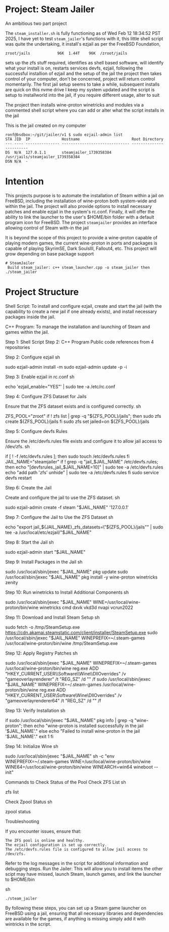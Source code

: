 # Project: Steam Jailer

An ambitious two part project

The `steam_installer.sh` is fully functioning as of Wed Feb 12 18:34:52 PST 2025, I have yet to test `steam_jailer`'s functions with it, this little shell script was quite the undertaking, it install's ezjail as per the FreeBSD Foundation,

    zroot/jails            96K  1.44T    96K  /zroot/jails
    
sets up the zfs stuff required, identifies as shell based software, will identify what your install is on, restarts services devfs, ezjail, following the successful installion of ezjail and the setup of the jail the project then takes control of your computer, don't be concerned, project will return control momentarily. The first jail setup seems to take a while, subsequent installs are quick on this nvme drive I keep my system updated and the script is setup to installworld into the jail, 
if you require different usage, alter to suit 

The project then installs wine-proton winetricks and modules via a commented shell script where you can add or alter what the script installs in the jail

This is the jail created on my computer

    ronf@bsdbox:~/git/jailer/v1 $ sudo ezjail-admin list
    STA JID  IP              Hostname                       Root Directory
    --- ---- --------------- ------------------------------ ------------------------
    DS  N/A  127.0.1.1       steamjailer_1739358384         /usr/jails/steamjailer_1739358384
    DSN N/A  -                                              

# Intention
This projects purpose is to automate the installation of Steam within a jail on FreeBSD, including the installation of wine-proton both system-wide and within the jail. The project will also provide options to install necessary patches and enable ezjail in the system's rc.conf. Finally, it will offer the ability to link the launcher to the user's $HOME/bin folder with a default program icon for FreeBSD. The project `steamjailer` provides an interface allowing control of Steam with-in the jail

It is beyond the scope of this project to provide a wine-proton capable of playing modern games, the current wine-proton in ports and packages is capable of playing SkyrimSE, Dark SoulsIII, Fallout4, etc. This project will grow depending on base package support

    # SteamJailer
     Build steam_jailer: c++ steam_launcher.cpp -o steam_jailer then ./steam_jailer
    

# Project Structure

Shell Script: To install and configure ezjail, create and start the jail (with the capability to create a new jail if one already exists), and install necessary packages inside the jail. 

C++ Program: To manage the installation and launching of Steam and games within the jail.

Step 1: Shell Script
Step 2: C++ Program
Public code references from 4 repositories

Step 2: Configure ezjail
sh

sudo ezjail-admin install -m
sudo ezjail-admin update -p -i

Step 3: Enable ezjail in rc.conf
sh

echo 'ezjail_enable="YES"' | sudo tee -a /etc/rc.conf

Step 4: Configure ZFS Dataset for Jails

Ensure that the ZFS dataset exists and is configured correctly.
sh

ZFS_POOL="zroot"
if ! zfs list | grep -q "${ZFS_POOL}/jails"; then
    sudo zfs create ${ZFS_POOL}/jails
fi
sudo zfs set jailed=on ${ZFS_POOL}/jails

Step 5: Configure devfs Rules

Ensure the /etc/devfs.rules file exists and configure it to allow jail access to /dev/zfs.
sh

if [ ! -f /etc/devfs.rules ]; then
    sudo touch /etc/devfs.rules
fi
JAIL_NAME="steamjailer"
if ! grep -q "jail_$JAIL_NAME" /etc/devfs.rules; then
    echo "[devfsrules_jail_$JAIL_NAME=10]" | sudo tee -a /etc/devfs.rules
    echo "add path 'zfs' unhide" | sudo tee -a /etc/devfs.rules
fi
sudo service devfs restart

Step 6: Create the Jail

Create and configure the jail to use the ZFS dataset.
sh

sudo ezjail-admin create -f steam "$JAIL_NAME" '127.0.0.1'

Step 7: Configure the Jail to Use the ZFS Dataset
sh

echo "export jail_${JAIL_NAME}_zfs_datasets=\"${ZFS_POOL}/jails\"" | sudo tee -a /usr/local/etc/ezjail/"$JAIL_NAME"

Step 8: Start the Jail
sh

sudo ezjail-admin start "$JAIL_NAME"

Step 9: Install Packages in the Jail
sh

sudo /usr/local/sbin/jexec "$JAIL_NAME" pkg update
sudo /usr/local/sbin/jexec "$JAIL_NAME" pkg install -y wine-proton winetricks zenity

Step 10: Run winetricks to Install Additional Components
sh

sudo /usr/local/sbin/jexec "$JAIL_NAME" WINE=/usr/local/wine-proton/bin/wine winetricks cmd dxvk vkd3d nvapi vcrun2022

Step 11: Download and Install Steam Setup
sh

sudo fetch -o /tmp/SteamSetup.exe https://cdn.akamai.steamstatic.com/client/installer/SteamSetup.exe
sudo /usr/local/sbin/jexec "$JAIL_NAME" WINEPREFIX=~/.steam-games /usr/local/wine-proton/bin/wine /tmp/SteamSetup.exe

Step 12: Apply Registry Patches
sh

sudo /usr/local/sbin/jexec "$JAIL_NAME" WINEPREFIX=~/.steam-games /usr/local/wine-proton/bin/wine reg.exe ADD "HKEY_CURRENT_USER\\Software\\Wine\\DllOverrides" /v "gameoverlayrenderer" /t "REG_SZ" /d "" /f
sudo /usr/local/sbin/jexec "$JAIL_NAME" WINEPREFIX=~/.steam-games /usr/local/wine-proton/bin/wine reg.exe ADD "HKEY_CURRENT_USER\\Software\\Wine\\DllOverrides" /v "gameoverlayrenderer64" /t "REG_SZ" /d "" /f

Step 13: Verify Installation
sh

if sudo /usr/local/sbin/jexec "$JAIL_NAME" pkg info | grep -q "wine-proton"; then
    echo "wine-proton is installed successfully in the jail '$JAIL_NAME'."
else
    echo "Failed to install wine-proton in the jail '$JAIL_NAME'."
    exit 1
fi

Step 14: Initialize Wine
sh

sudo /usr/local/sbin/jexec "$JAIL_NAME" sh -c "env WINEPREFIX=~/.steam-games WINE=/usr/local/wine-proton/bin/wine WINE64=/usr/local/wine-proton/bin/wine WINEARCH=win64 wineboot --init"

Commands to Check Status of the Pool
Check ZFS List
sh

zfs list

Check Zpool Status
sh

zpool status

Troubleshooting

If you encounter issues, ensure that:

    The ZFS pool is online and healthy.
    The ezjail configuration is set up correctly.
    The /etc/devfs.rules file is configured to allow jail access to /dev/zfs.

Refer to the log messages in the script for additional information and debugging steps.
Run the Jailer: This will allow you to install items the other scipt may have missed, launch Steam, launch games, and link the launcher to $HOME/bin

sh

    ./steam_jailer

By following these steps, you can set up a Steam game launcher on FreeBSD using a jail, ensuring that all necessary libraries and dependencies are available for the games, if anything is missing simply add it with wintricks in the script.
